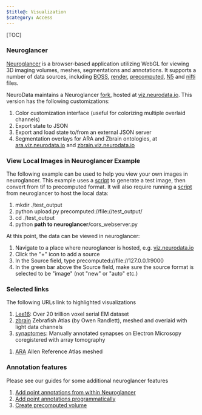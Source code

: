 ```yaml
---
$title@: Visualization
$category: Access
---
```


[TOC]

### Neuroglancer

[Neuroglancer](https://github.com/google/neuroglancer) is a browser-based application utilizing WebGL for viewing 3D imaging volumes, meshes, segmentations and annotations.  It supports a number of data sources, including [BOSS](https://bossdb.org), [render](https://github.com/saalfeldlab/render), [precomputed](https://github.com/google/neuroglancer/tree/master/src/neuroglancer/datasource/precomputed), [N5](https://github.com/saalfeldlab/n5) and [nifti](https://nifti.nimh.nih.gov/) files.

NeuroData maintains a Neuroglancer [fork](https://github.com/neurodata/neuroglancer), hosted at [viz.neurodata.io](https://viz.neurodata.io).  This version has the following customizations:

1. Color customization interface (useful for colorizing multiple overlaid channels)
1. Export state to JSON
1. Export and load state to/from an external JSON server
1. Segmentation overlays for ARA and Zbrain ontologies, at [ara.viz.neurodata.io](https://ara.viz.neurodata.io) and [zbrain.viz.neurodata.io](https://zbrain.viz.neurodata.io)

### View Local Images in Neuroglancer Example

The following example can be used to help you view your own images in neuroglancer. This example uses a [script]([url('/content/guides/upload.py')]) to generate a test image, then convert from tif to precomputed format. It will also require running a [script]([url('[script]([url('/content/guides/upload.py')])')]) from neuroglancer to host the local data:

1. mkdir ./test_output
1. python upload.py precomputed://file://test_output/
1. cd ./test_output
1. python **path to neuroglancer**/cors_webserver.py

At this point, the data can be viewed in neuroglancer:

1. Navigate to a place where neuroglancer is hosted, e.g. [viz.neurodata.io]([url('viz.neurodata.io')])
1. Click the "+" icon to add a source
1. In the Source field, type precomputed://file://127.0.0.1:9000
1. In the green bar above the Source field, make sure the source format is selected to be "image" (not "new" or "auto" etc.)

### Selected links

The following URLs link to highlighted visualizations

1. [Lee16](https://viz.neurodata.io/#!%7B%22layers%22:%5B%7B%22source%22:%22precomputed://https://open-neurodata.s3.amazonaws.com/lee/lee16/image%22%2C%22type%22:%22image%22%2C%22blend%22:%22default%22%2C%22name%22:%22lee16%22%7D%5D%2C%22navigation%22:%7B%22pose%22:%7B%22position%22:%7B%22voxelSize%22:%5B4%2C4%2C40%5D%2C%22voxelCoordinates%22:%5B88876.0703125%2C84433.4609375%2C544.1320190429688%5D%7D%7D%2C%22zoomFactor%22:80.34214769275067%7D%2C%22perspectiveOrientation%22:%5B-0.20964106917381287%2C0.42196616530418396%2C0.12354789674282074%2C0.8733447790145874%5D%2C%22perspectiveZoom%22:992.2747156050259%2C%22layout%22:%224panel%22%7D): Over 20 trillion voxel serial EM dataset
1. [zbrain](https://zbrain.viz.neurodata.io/?json_url=https://json.neurodata.io/v1?NGStateID=daDgh1R0VeRGYQ) Zebrafish Atlas (by Owen Randlett), meshed and overlaid with light data channels
1. [synaptomes](https://viz.neurodata.io/?json_url=https://json.neurodata.io/v1?NGStateID=TV8ahpiXYtyclw): Manually annotated synapses on Electron Microsopy coregistered with array tomography
<!-- 1. [synaptomes](https://viz.neurodata.io/?json_url=https://api.myjson.com/bins/17xtbq): Manually annotated synapses meshed and overlaid with EM and array tomography -->
1. [ARA](https://ara.viz.neurodata.io/?json_url=https://json.neurodata.io/v1?NGStateID=s4m0p-iQnlqCMg) Allen Reference Atlas meshed
<!-- 1. [Cell detections](https://viz.neurodata.io/?json_url=https://api.myjson.com/bins/89y6u) Point annotations representing cell detections of different regions of light data overlaid with the Allen Reference Atlas.   -->

### Annotation features

Please see our guides for some additional neuroglancer features

1. [Add point annotations from within Neuroglancer]([url('/content/guides/neuroglancer-pt-annotations.md')])
1. [Add point annotations programmatically]([url('/content/guides/programmatic-neuroglancer-annotations.md')])
1. [Create precomputed volume]([url('/content/guides/precomputed.md')])